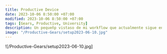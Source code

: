 ```yaml
---
title: Productive Device
date: 2023-10-06 8:50:00 +07:00
modified: 2023-10-06 8:50:00 +07:00
tags: [Gears, Productive, University]
description: Un pequeñp vistaso de mi workflow que actualmente sigue en desarrollo, pero hasta este punto es eficiente
image: "/Productive-Gears/setup2023-06-10.jpg"
---
```


![/Productive-Gears/setup2023-06-10.jpg]

